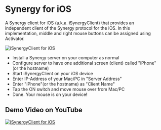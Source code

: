 # Synergy for iOS

A Synergy client for iOS (a.k.a. iSynergyClient) that provides an independent client of the Synergy protocol for the iOS. In this implementation, middle and right mouse buttons can be assigned using Activator.

![iSynergyClient for iOS](https://user-images.githubusercontent.com/313427/54129684-b5142680-4406-11e9-8d39-e35e36463efc.png)

* Install a Synergy server on your computer as normal
* Configure server to have one additional screen (client) called "iPhone" (or the hostname)
* Start iSynergyClient on your iOS device
* Enter IP-Address of your Mac/PC in "Server Address"
* Enter "iPhone"(or the hostname) as "Client Name"
* Tap the ON switch and move mouse over from Mac/PC
* Done. Your mouse is on your device!

## Demo Video on YouTube

[![iSynergyClient for iOS](https://img.youtube.com/vi/R0gOlkGAFNc/0.jpg)](https://www.youtube.com/watch?v=R0gOlkGAFNc)
